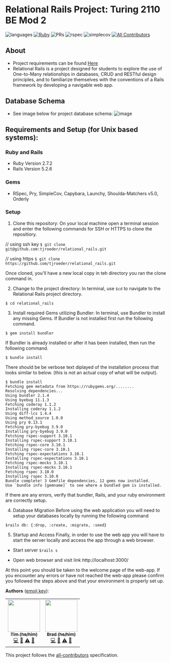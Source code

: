 # Relational Rails Project: Turing 2110 BE Mod 2

![languages](https://img.shields.io/github/languages/top/tjroeder/relational_rails?color=red)
[![Ruby](https://github.com/tjroeder/relational_rails/actions/workflows/tests.yml/badge.svg)](https://github.com/tjroeder/relational_rails/actions/workflows/tests.yml)
![PRs](https://img.shields.io/github/issues-pr-closed/tjroeder/relational_rails)
![rspec](https://img.shields.io/gem/v/rspec?color=blue&label=rspec)
![simplecov](https://img.shields.io/gem/v/simplecov?color=blue&label=simplecov) <!-- ALL-CONTRIBUTORS-BADGE:START - Do not remove or modify this section -->
[![All Contributors](https://img.shields.io/badge/contributors-2-orange.svg?style=flat)](#contributors-)
<!-- ALL-CONTRIBUTORS-BADGE:END -->

## About
- Project requirements can be found [Here](https://backend.turing.edu/module2/projects/relational_rails)
- Relational Rails is a project designed for students to explore the use of One-to-Many relationships in databases, CRUD and RESTful design principles, and to familiarize themselves with the conventions of a Rails framework by developing a navigable web app.

## Database Schema
- See image below for project database schema:
![image](https://user-images.githubusercontent.com/78194232/144355664-0c073ec2-161e-4dde-8569-1324766d7bc3.png)

## Requirements and Setup (for Unix based systems):

### Ruby and Rails
- Ruby Version 2.7.2
- Rails Version 5.2.6

### Gems
- RSpec, Pry, SimpleCov, Capybara, Launchy, Shoulda-Matchers v5.0, Orderly

### Setup
1. Clone this repository:
On your local machine open a terminal session and enter the following commands for SSH or HTTPS to clone the repositiory.


// using ssh key
`$ git clone git@github.com:tjroeder/relational_rails.git`

// using https
`$ git clone https://github.com/tjroeder/relational_rails.git`

Once cloned, you'll have a new local copy in teh directory you ran the clone command in.

2. Change to the project directory:
In terminal, use `$cd` to navigate to the Relational Rails project directory.

`$ cd relational_rails`

3. Install required Gems utilizing Bundler:
In terminal, use Bundler to install any missing Gems. If Bundler is not installed first run the following command.

`$ gem install bundler`

If Bundler is already installed or after it has been installed, then run the following command.

`$ bundle install`

There should be be verbose text diplayed of the installation process that looks similar to below. (this is not an actual copy of what will be output).

```
$ bundle install
Fetching gem metadata from https://rubygems.org/........
Resolving dependencies...
Using bundler 2.1.4
Using byebug 11.1.3
Fetching coderay 1.1.2
Installing coderay 1.1.2
Using diff-lcs 1.4.4
Using method_source 1.0.0
Using pry 0.13.1
Fetching pry-byebug 3.9.0
Installing pry-byebug 3.9.0
Fetching rspec-support 3.10.1
Installing rspec-support 3.10.1
Fetching rspec-core 3.10.1
Installing rspec-core 3.10.1
Fetching rspec-expectations 3.10.1
Installing rspec-expectations 3.10.1
Fetching rspec-mocks 3.10.1
Installing rspec-mocks 3.10.1
Fetching rspec 3.10.0
Installing rspec 3.10.0
Bundle complete! 3 Gemfile dependencies, 12 gems now installed.
Use `bundle info [gemname]` to see where a bundled gem is installed.
```
If there are any errors, verify that bundler, Rails, and your ruby environment are correctly setup.

4. Database Migration
Before using the web application you will need to setup your databases locally by running the following command

`$rails db: {:drop, :create, :migrate, :seed}`

5. Startup and Access
Finally, in order to use the web app you will have to start the server locally and access the app through a web browser. 
- Start server
`$rails s`

- Open web browser and visit link
    http://localhost:3000/
    
At this point you should be taken to the welcome page of the web-app. If you encounter any errors or have not reached the web-app please confirm you followed the steps above and that your environment is properly set up.

**Authors** ([emoji key](https://allcontributors.org/docs/en/emoji-key)):

<!-- ALL-CONTRIBUTORS-LIST:START - Do not remove or modify this section -->
<!-- prettier-ignore-start -->
<!-- markdownlint-disable -->
<table>
  <tr>
    <td align="center"><a href="https://github.com/tjroeder"><img src="https://avatars.githubusercontent.com/u/78194232?v=4" width="100px;" alt=""/><br /><sub><b>Tim (he/him)</b></sub></a><br /><a href="https://github.com/tjroeder/relational_rails/commits?author=tjroeder" title="Code">💻</a> <a href="#ideas-tjroeder" title="Ideas, Planning, & Feedback">🤔</a> <a href="https://github.com/tjroeder/relational_rails/commits?author=tjroeder" title="Tests">⚠️</a> <a href="https://github.com/tjroeder/relational_rails/pulls?q=is%3Apr+reviewed-by%3Atjroeder" title="Reviewed Pull Requests">👀</a></td>
    <td align="center"><a href="https://github.com/jbreit88"><img src="https://avatars.githubusercontent.com/u/88853324?v=4?s=100" width="100px;" alt=""/><br /><sub><b>Brad (he/him)</b></sub></a><br /><a href="https://github.com/tjroeder/relational_rails/commits?author=jbreit88" title="Code">💻</a> <a href="#ideas-jbreit88" title="Ideas, Planning, & Feedback">🤔</a> <a href="https://github.com/tjroeder/relational_rails/commits?author=jbreit88" title="Tests">⚠️</a> <a href="https://github.com/tjroeder/relational_rails/pulls?q=is%3Apr+reviewed-by%3Ajbreit88" title="Reviewed Pull Requests">👀</a></td>
  </tr>
</table>

<!-- markdownlint-restore -->
<!-- prettier-ignore-end -->

<!-- ALL-CONTRIBUTORS-LIST:END -->

This project follows the [all-contributors](https://github.com/all-contributors/all-contributors) specification.
<!--
* System dependencies

* Configuration

* Database creation

* Database initialization

* How to run the test suite

* Services (job queues, cache servers, search engines, etc.)

* Deployment instructions
-->
